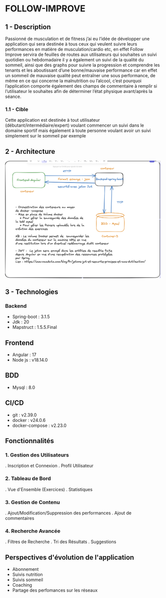 # FOLLOW-IMPROVE

## 1 - Description
Passionné de musculation et de fitness j’ai eu l’idée de développer une application qui sera destinée à tous ceux qui veulent suivre leurs performances en matière de musculation/cardio etc, en effet Follow Improve servira de feuilles de routes aux utilisateurs qui souhaites un suivi quotidien ou hebdomadaire il y a également un suivi de la qualité du sommeil, ainsi que des graphs pour suivre la progression et comprendre les tenants et les aboutissant d’une bonne/mauvaise performance car en effet un sommeil de mauvaise qualité peut entraîner une sous performance, de même en ce qui concerne la malnutrition ou l’alcool, c’est pourquoi l’application comporte également des champs de commentaire à remplir si l’utilisateur le souhaites afin de déterminer l’état physique avant/après la séance.

### 1.1 - Cible
Cette application est destinée à tout utilisateur (débutant/intermédiaire/expert) voulant commencer un suivi dans le domaine sportif mais également à toute personne voulant avoir un suivi simplement sur le sommeil par exemple



## 2 - Architecture

![alt text for screen readers](/docs/architecture-app.png)

## 3 - Technologies
 ### Backend
 - Spring-boot : 3.1.5
 - Jdk : 20
 - Mapstruct : 1.5.5.Final
 
 ## Frontend
 - Angular : 17
 - Node js : v18.14.0

 ## BDD
 - Mysql : 8.0

 ## CI/CD
 - git : v2.39.0
 - docker : v24.0.6
 - docker-compose : v2.23.0

## Fonctionnalités
 
### 1. Gestion des Utilisateurs
 . Inscription et Connexion
 . Profil Utilisateur

### 2. Tableau de Bord
 . Vue d'Ensemble (Exercices)
 . Statistiques

### 3. Gestion de Contenu
 . Ajout/Modification/Suppression des performances
 . Ajout de commentaires
 
### 4. Recherche Avancée
 . Filtres de Recherche
 . Tri des Résultats
 . Suggestions

## Perspectives d'évolution de l'application
 - Abonnement
 - Suivis nutrition
 - Suivis sommeil
 - Coaching
 - Partage des perfomances sur les réseaux


